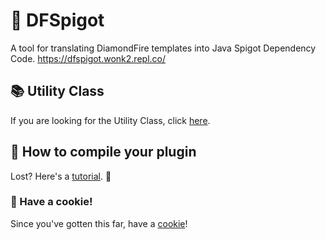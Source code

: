# 💎 DFSpigot
A tool for translating DiamondFire templates into Java Spigot Dependency Code.
https://dfspigot.wonk2.repl.co/

## 📚 Utility Class
If you are looking for the Utility Class, click [here](https://www.youtube.com/watch?v=dQw4w9WgXcQ).

## 📙 How to compile your plugin
Lost? Here's a [tutorial](https://www.youtube.com/watch?v=Q7sgqSbuVRQ). 🙌

### 🍪 Have a cookie!
Since you've gotten this far, have a [cookie](https://www.youtube.com/watch?v=dQw4w9WgXcQ)!
